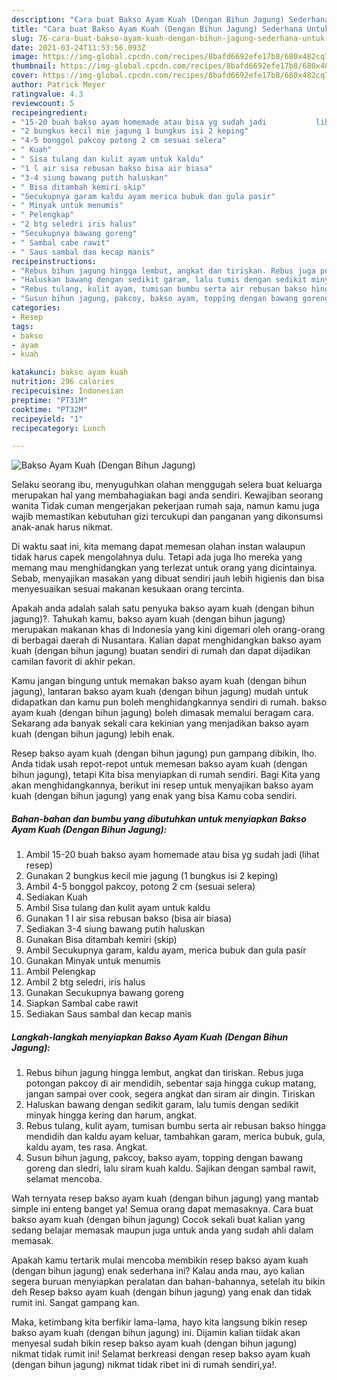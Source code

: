 ```yaml
---
description: "Cara buat Bakso Ayam Kuah (Dengan Bihun Jagung) Sederhana Untuk Jualan"
title: "Cara buat Bakso Ayam Kuah (Dengan Bihun Jagung) Sederhana Untuk Jualan"
slug: 76-cara-buat-bakso-ayam-kuah-dengan-bihun-jagung-sederhana-untuk-jualan
date: 2021-03-24T11:53:56.093Z
image: https://img-global.cpcdn.com/recipes/8bafd6692efe17b8/680x482cq70/bakso-ayam-kuah-dengan-bihun-jagung-foto-resep-utama.jpg
thumbnail: https://img-global.cpcdn.com/recipes/8bafd6692efe17b8/680x482cq70/bakso-ayam-kuah-dengan-bihun-jagung-foto-resep-utama.jpg
cover: https://img-global.cpcdn.com/recipes/8bafd6692efe17b8/680x482cq70/bakso-ayam-kuah-dengan-bihun-jagung-foto-resep-utama.jpg
author: Patrick Meyer
ratingvalue: 4.3
reviewcount: 5
recipeingredient:
- "15-20 buah bakso ayam homemade atau bisa yg sudah jadi           lihat resep"
- "2 bungkus kecil mie jagung 1 bungkus isi 2 keping"
- "4-5 bonggol pakcoy potong 2 cm sesuai selera"
- " Kuah"
- " Sisa tulang dan kulit ayam untuk kaldu"
- "1 l air sisa rebusan bakso bisa air biasa"
- "3-4 siung bawang putih haluskan"
- " Bisa ditambah kemiri skip"
- "Secukupnya garam kaldu ayam merica bubuk dan gula pasir"
- " Minyak untuk menumis"
- " Pelengkap"
- "2 btg seledri iris halus"
- "Secukupnya bawang goreng"
- " Sambal cabe rawit"
- " Saus sambal dan kecap manis"
recipeinstructions:
- "Rebus bihun jagung hingga lembut, angkat dan tiriskan. Rebus juga potongan pakcoy di air mendidih, sebentar saja hingga cukup matang, jangan sampai over cook, segera angkat dan siram air dingin. Tiriskan"
- "Haluskan bawang dengan sedikit garam, lalu tumis dengan sedikit minyak hingga kering dan harum, angkat."
- "Rebus tulang, kulit ayam, tumisan bumbu serta air rebusan bakso hingga mendidih dan kaldu ayam keluar, tambahkan garam, merica bubuk, gula, kaldu ayam, tes rasa. Angkat."
- "Susun bihun jagung, pakcoy, bakso ayam, topping dengan bawang goreng dan sledri, lalu siram kuah kaldu. Sajikan dengan sambal rawit, selamat mencoba."
categories:
- Resep
tags:
- bakso
- ayam
- kuah

katakunci: bakso ayam kuah 
nutrition: 296 calories
recipecuisine: Indonesian
preptime: "PT31M"
cooktime: "PT32M"
recipeyield: "1"
recipecategory: Lunch

---
```



![Bakso Ayam Kuah (Dengan Bihun Jagung)](https://img-global.cpcdn.com/recipes/8bafd6692efe17b8/680x482cq70/bakso-ayam-kuah-dengan-bihun-jagung-foto-resep-utama.jpg)

Selaku seorang ibu, menyuguhkan olahan menggugah selera buat keluarga merupakan hal yang membahagiakan bagi anda sendiri. Kewajiban seorang  wanita Tidak cuman mengerjakan pekerjaan rumah saja, namun kamu juga wajib memastikan kebutuhan gizi tercukupi dan panganan yang dikonsumsi anak-anak harus nikmat.

Di waktu  saat ini, kita memang dapat memesan olahan instan walaupun tidak harus capek mengolahnya dulu. Tetapi ada juga lho mereka yang memang mau menghidangkan yang terlezat untuk orang yang dicintainya. Sebab, menyajikan masakan yang dibuat sendiri jauh lebih higienis dan bisa menyesuaikan sesuai makanan kesukaan orang tercinta. 



Apakah anda adalah salah satu penyuka bakso ayam kuah (dengan bihun jagung)?. Tahukah kamu, bakso ayam kuah (dengan bihun jagung) merupakan makanan khas di Indonesia yang kini digemari oleh orang-orang di berbagai daerah di Nusantara. Kalian dapat menghidangkan bakso ayam kuah (dengan bihun jagung) buatan sendiri di rumah dan dapat dijadikan camilan favorit di akhir pekan.

Kamu jangan bingung untuk memakan bakso ayam kuah (dengan bihun jagung), lantaran bakso ayam kuah (dengan bihun jagung) mudah untuk didapatkan dan kamu pun boleh menghidangkannya sendiri di rumah. bakso ayam kuah (dengan bihun jagung) boleh dimasak memalui beragam cara. Sekarang ada banyak sekali cara kekinian yang menjadikan bakso ayam kuah (dengan bihun jagung) lebih enak.

Resep bakso ayam kuah (dengan bihun jagung) pun gampang dibikin, lho. Anda tidak usah repot-repot untuk memesan bakso ayam kuah (dengan bihun jagung), tetapi Kita bisa menyiapkan di rumah sendiri. Bagi Kita yang akan menghidangkannya, berikut ini resep untuk menyajikan bakso ayam kuah (dengan bihun jagung) yang enak yang bisa Kamu coba sendiri.

<!--inarticleads1-->

##### Bahan-bahan dan bumbu yang dibutuhkan untuk menyiapkan Bakso Ayam Kuah (Dengan Bihun Jagung):

1. Ambil 15-20 buah bakso ayam homemade atau bisa yg sudah jadi           (lihat resep)
1. Gunakan 2 bungkus kecil mie jagung (1 bungkus isi 2 keping)
1. Ambil 4-5 bonggol pakcoy, potong 2 cm (sesuai selera)
1. Sediakan  Kuah
1. Ambil  Sisa tulang dan kulit ayam untuk kaldu
1. Gunakan 1 l air sisa rebusan bakso (bisa air biasa)
1. Sediakan 3-4 siung bawang putih haluskan
1. Gunakan  Bisa ditambah kemiri (skip)
1. Ambil Secukupnya garam, kaldu ayam, merica bubuk dan gula pasir
1. Gunakan  Minyak untuk menumis
1. Ambil  Pelengkap
1. Ambil 2 btg seledri, iris halus
1. Gunakan Secukupnya bawang goreng
1. Siapkan  Sambal cabe rawit
1. Sediakan  Saus sambal dan kecap manis




<!--inarticleads2-->

##### Langkah-langkah menyiapkan Bakso Ayam Kuah (Dengan Bihun Jagung):

1. Rebus bihun jagung hingga lembut, angkat dan tiriskan. Rebus juga potongan pakcoy di air mendidih, sebentar saja hingga cukup matang, jangan sampai over cook, segera angkat dan siram air dingin. Tiriskan
1. Haluskan bawang dengan sedikit garam, lalu tumis dengan sedikit minyak hingga kering dan harum, angkat.
1. Rebus tulang, kulit ayam, tumisan bumbu serta air rebusan bakso hingga mendidih dan kaldu ayam keluar, tambahkan garam, merica bubuk, gula, kaldu ayam, tes rasa. Angkat.
1. Susun bihun jagung, pakcoy, bakso ayam, topping dengan bawang goreng dan sledri, lalu siram kuah kaldu. Sajikan dengan sambal rawit, selamat mencoba.




Wah ternyata resep bakso ayam kuah (dengan bihun jagung) yang mantab simple ini enteng banget ya! Semua orang dapat memasaknya. Cara buat bakso ayam kuah (dengan bihun jagung) Cocok sekali buat kalian yang sedang belajar memasak maupun juga untuk anda yang sudah ahli dalam memasak.

Apakah kamu tertarik mulai mencoba membikin resep bakso ayam kuah (dengan bihun jagung) enak sederhana ini? Kalau anda mau, ayo kalian segera buruan menyiapkan peralatan dan bahan-bahannya, setelah itu bikin deh Resep bakso ayam kuah (dengan bihun jagung) yang enak dan tidak rumit ini. Sangat gampang kan. 

Maka, ketimbang kita berfikir lama-lama, hayo kita langsung bikin resep bakso ayam kuah (dengan bihun jagung) ini. Dijamin kalian tiidak akan menyesal sudah bikin resep bakso ayam kuah (dengan bihun jagung) nikmat tidak rumit ini! Selamat berkreasi dengan resep bakso ayam kuah (dengan bihun jagung) nikmat tidak ribet ini di rumah sendiri,ya!.

